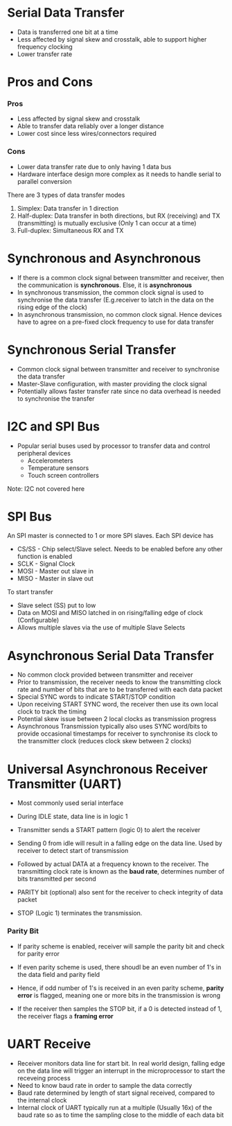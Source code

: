 # Serial Data Transfer

- Data is transferred one bit at a time
- Less affected by signal skew and crosstalk, able to support higher frequency clocking
- Lower transfer rate

# Pros and Cons

### Pros
- Less affected by signal skew and crosstalk
- Able to transfer data reliably over a longer distance
- Lower cost since less wires/connectors required

### Cons
- Lower data transfer rate due to only having 1 data bus
- Hardware interface design more complex as it needs to handle serial to parallel conversion

There are 3 types of data transfer modes
1. Simplex: Data transfer in 1 direction
2. Half-duplex: Data transfer in both directions, but RX (receiving) and TX (transmitting) is mutually exclusive (Only 1 can occur at a time)
3. Full-duplex: Simultaneous RX and TX

# Synchronous and Asynchronous
- If there is a common clock signal between transmitter and receiver, then the communication is **synchronous**. Else, it is **asynchronous**
- In synchronous transmission, the common clock signal is used to synchronise the data transfer (E.g.receiver to latch in the data on the rising edge of the clock)
- In asynchronous transmission, no common clock signal. Hence devices have to agree on a pre-fixed clock frequency to use for data transfer

# Synchronous Serial Transfer
- Common clock signal between transmitter and receiver to synchronise the data transfer
- Master-Slave configuration, with master providing the clock signal
- Potentially allows faster transfer rate since no data overhead is needed to synchronise the transfer

# I2C and SPI Bus
- Popular serial buses used by processor to transfer data and control peripheral devices
  - Accelerometers
  - Temperature sensors
  - Touch screen controllers

Note: I2C not covered here

# SPI Bus

An SPI master is connected to 1 or more SPI slaves. Each SPI device has 
- CS/SS - Chip select/Slave select. Needs to be enabled before any other function is enabled
- SCLK - Signal Clock
- MOSI - Master out slave in
- MISO - Master in slave out

To start transfer
- Slave select (SS) put to low
- Data on MOSI and MISO latched in on rising/falling edge of clock (Configurable)
- Allows multiple slaves via the use of multiple Slave Selects

# Asynchronous Serial Data Transfer
- No common clock provided between transmitter and receiver
- Prior to transmission, the receiver needs to know the transmitting clock rate and number of bits that are to be transferred with each data packet
- Special SYNC words to indicate START/STOP condition
- Upon receiving START SYNC word, the receiver then use its own local clock to track the timing
- Potential skew issue between 2 local clocks as transmission progress
- Asynchronous Transmission typically also uses SYNC word/bits to provide occasional timestamps for receiver to synchronise its clock to the transmitter clock (reduces clock skew between 2 clocks)

# Universal Asynchronous Receiver Transmitter (UART)
- Most commonly used serial interface

- During IDLE state, data line is in logic 1
- Transmitter sends a START pattern (logic 0) to alert the receiver
- Sending 0 from idle will result in a falling edge on the data line. Used by receiver to detect start of transmission
- Followed by actual DATA at a frequency known to the receiver. The transmitting clock rate is known as the **baud rate**, determines number of bits transmitted per second
- PARITY bit (optional) also sent for the receiver to check integrity of data packet
- STOP (Logic 1) terminates the transmission.

### Parity Bit
- If parity scheme is enabled, receiver will sample the parity bit and check for parity error
- If even parity scheme is used, there shoudl be an even number of 1's in the data field and parity field
- Hence, if odd number of 1's is received in an even parity scheme, **parity error** is flagged, meaning one or more bits in the transmission is wrong

- If the receiver then samples the STOP bit, if a 0 is detected instead of 1, the receiver flags a **framing error**

# UART Receive
- Receiver monitors data line for start bit. In real world design, falling edge on the data line will trigger an interrupt in the microprocessor to start the receveing process
- Need to know baud rate in order to sample the data correctly
- Baud rate determined by length of start signal received, compared to the internal clock
- Internal clock of UART typically run at a multiple (Usually 16x) of the baud rate so as to time the sampling close to the middle of each data bit
